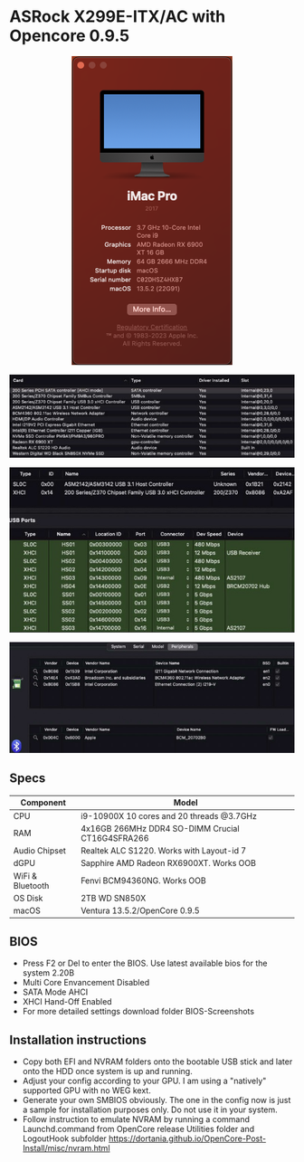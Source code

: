 # ASRock X299E-ITX/AC with Opencore 0.9.5
<p align="center">
  <img src="Docs/AboutThisMac.png" align=center">
 </p>
 <p align="center">
  <img src="Docs/PCI.jpg" align=center">
 </p>
 <p align="center">
  <img src="Docs/USB.jpg" align=center">
 </p>
 <p align="center">
  <img src="Docs/Peripherals.jpg" align=center">
 </p>

## Specs
| **Component** | **Model** |
| ------------- | --------- |
| CPU | i9-10900X 10 cores and 20 threads @3.7GHz |
| RAM | 4x16GB 266MHz DDR4 SO-DIMM Crucial CT16G4SFRA266 |
| Audio Chipset | Realtek ALC S1220. Works with Layout-id 7 |
| dGPU | Sapphire AMD Radeon RX6900XT. Works OOB |
| WiFi & Bluetooth | Fenvi BCM94360NG. Works OOB |
| OS Disk | 2TB WD SN850X |
| macOS | Ventura 13.5.2/OpenCore 0.9.5

## BIOS
- Press F2 or Del to enter the BIOS. Use latest available bios for the system 2.20B
- Multi Core Envancement Disabled
- SATA Mode AHCI
- XHCI Hand-Off Enabled
- For more detailed settings download folder BIOS-Screenshots

## Installation instructions
- Copy both EFI and NVRAM folders onto the bootable USB stick and later onto the HDD once system is up and running.
- Adjust your config according to your GPU. I am using a "natively" supported GPU with no WEG kext.
- Generate your own SMBIOS obviously. The one in the config now is just a sample for installation purposes only. Do not use it in your system.
- Follow instruction to emulate NVRAM by running a command Launchd.command from OpenCore release Utilities folder and LogoutHook subfolder https://dortania.github.io/OpenCore-Post-Install/misc/nvram.html